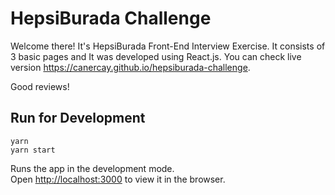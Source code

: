 # HepsiBurada Challenge
Welcome there!
It's HepsiBurada Front-End Interview Exercise. It consists of 3 basic pages and It was developed using React.js.
You can check live version https://canercay.github.io/hepsiburada-challenge.

Good reviews!

## Run for Development
```
yarn
yarn start
```
Runs the app in the development mode.\
Open [http://localhost:3000](http://localhost:3000) to view it in the browser.
